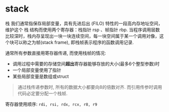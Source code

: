 # stack
栈 我们通常指保存局部变量，具有先进后出 (FILO) 特性的一段高内存地址空间，维护这个 栈 结构而使用两个寄存器：栈指针 rsp 、帧指针 rbp. 当程序调用层数比较深时，栈内存呈现出一块一块连续空间，每一块空间属于某一个调用对像，这个块可以称之为帧(stack frame), 即栈帧表示程序的函数调用记录.

通常所有参数直接用寄存器传递, 而使用栈帧的情况:
- 调用过程中需要的存储空间**超出**寄存器能够存放的大小(最多6个整型参数)时
- 一个局部变量使用了指针
- 某些局部变量是数组或struct

> 通过栈传递参数时, 所有的数据大小都要向8的倍数对齐. 而引用传参时调用代码必定要分配一个栈帧.

寄存器使用顺序: `rdi, rsi, rdx, rcx, r8, r9`